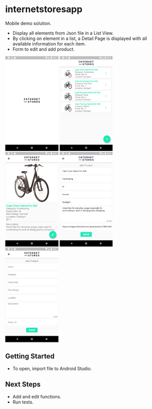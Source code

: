 # internetstoresapp
Mobile demo solution.
- Display all elements from Json file in a List View.
- By clicking on element in a list, a Detail Page is displayed with all available information for each item.
- Form to edit and add product.

<img src="https://github.com/BrunaHas/is_app/blob/master/IS_app/screenshots/Screenshot_1587203096.png" height="300em" /> <img src="https://github.com/BrunaHas/is_app/blob/master/IS_app/screenshots/Screenshot_1587203041.png" height="300em" /> <img src="https://github.com/BrunaHas/is_app/blob/master/IS_app/screenshots/Screenshot_1587203065.png" height="300em" /> <img src="https://github.com/BrunaHas/is_app/blob/master/IS_app/screenshots/Screenshot_1587203070.png" height="300em" /> <img src="https://github.com/BrunaHas/is_app/blob/master/IS_app/screenshots/Screenshot_1587203058.png" height="300em" /> 

## Getting Started
- To open, import file to Android Studio.

## Next Steps
- Add and edit functions.
- Run tests.

